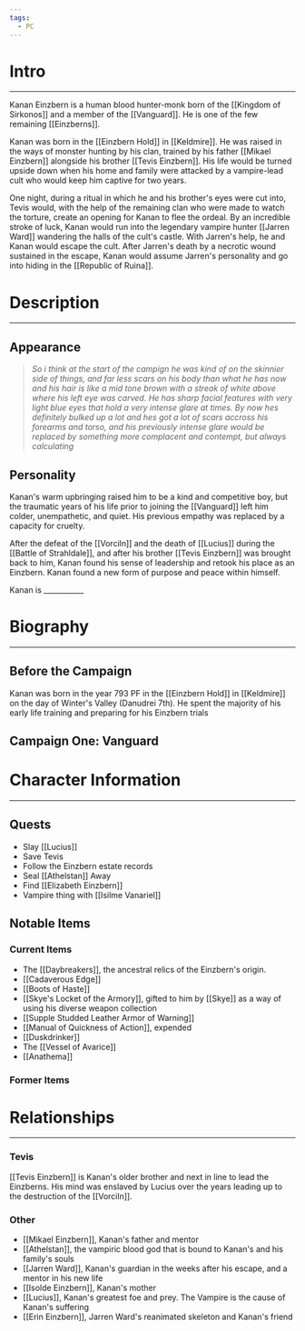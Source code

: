 ```yaml
---
tags:
  - PC
---
```

# Intro
---
Kanan Einzbern is a human blood hunter-monk born of the [[Kingdom of Sirkonos]] and a member of the [[Vanguard]]. He is one of the few remaining [[Einzberns]].

Kanan was born in the [[Einzbern Hold]] in [[Keldmire]]. He was raised in the ways of monster hunting by his clan, trained by his father [[Mikael Einzbern]] alongside his brother [[Tevis Einzbern]]. His life would be turned upside down when his home and family were attacked by a vampire-lead cult who would keep him captive for two years.

One night, during a ritual in which he and his brother's eyes were cut into, Tevis would, with the help of the remaining clan who were made to watch the torture, create an opening for Kanan to flee the ordeal. By an incredible stroke of luck, Kanan would run into the legendary vampire hunter [[Jarren Ward]] wandering the halls of the cult's castle. With Jarren's help, he and Kanan would escape the cult. After Jarren's death by a necrotic wound sustained in the escape, Kanan would assume Jarren's personality and go into hiding in the [[Republic of Ruina]].
# Description
---
## Appearance
>*So i think at the start of the campign he was kind of on the skinnier side of things, and far less scars on his body than what he has now and his hair is like a mid tone brown with a streak of white above where his left eye was carved. He has sharp facial features with very light blue eyes that hold a very intense glare at times. By now hes definitely bulked up a lot and hes got a lot of scars accross his forearms and torso, and his previously intense glare would be replaced by something more complacent and contempt, but always calculating*

## Personality
Kanan's warm upbringing raised him to be a kind and competitive boy, but the traumatic years of his life prior to joining the [[Vanguard]] left him colder, unempathetic, and quiet. His previous empathy was replaced by a capacity for cruelty.

After the defeat of the [[Vorciln]] and the death of [[Lucius]] during the [[Battle of Strahldale]], and after his brother [[Tevis Einzbern]] was brought back to him, Kanan found his sense of leadership and retook his place as an Einzbern. Kanan found a new form of purpose and peace within himself.

Kanan is \_\_\_\_\_\_\_\_\_\_\_
# Biography
---
## Before the Campaign
Kanan was born in the year 793 PF in the [[Einzbern Hold]] in [[Keldmire]] on the day of Winter's Valley (Danudrei 7th). He spent the majority of his early life training and preparing for his Einzbern trials
## Campaign One: Vanguard
# Character Information
---
## Quests
- Slay [[Lucius]]
- Save Tevis
- Follow the Einzbern estate records
- Seal [[Athelstan]] Away
- Find [[Elizabeth Einzbern]]
- Vampire thing with [[Isilme Vanariel]]
## Notable Items
### Current Items
- The [[Daybreakers]], the ancestral relics of the Einzbern's origin.
- [[Cadaverous Edge]]
- [[Boots of Haste]]
- [[Skye's Locket of the Armory]], gifted to him by [[Skye]] as a way of using his diverse weapon collection
- [[Supple Studded Leather Armor of Warning]]
- [[Manual of Quickness of Action]], expended
- [[Duskdrinker]]
- The [[Vessel of Avarice]]
- [[Anathema]]
### Former Items
# Relationships
---
### Tevis
[[Tevis Einzbern]] is Kanan's older brother and next in line to lead the Einzberns. His mind was enslaved by Lucius over the years leading up to the destruction of the [[Vorciln]].
### Other
- [[Mikael Einzbern]], Kanan's father and mentor
- [[Athelstan]], the vampiric blood god that is bound to Kanan's and his family's souls
- [[Jarren Ward]], Kanan's guardian in the weeks after his escape, and a mentor in his new life
- [[Isolde Einzbern]], Kanan's mother
- [[Lucius]], Kanan's greatest foe and prey. The Vampire is the cause of Kanan's suffering
- [[Erin Einzbern]], Jarren Ward's reanimated skeleton and Kanan's friend
